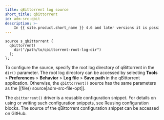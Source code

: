 ```yaml
---
title: qBittorrent log source
short_title: qbittorrent
id: adm-src-qbit
description: >-
    In {{ site.product.short_name }} 4.6 and later versions it is possible to collect logs of the qBittorrent application.
---
```


```config
source s_qbittorrent {
  qbittorrent(
    dir("/path/to/qbittorrent-root-log-dir")
  );
};
```

To configure the source, specify the root log directory of qBittorrent in the `dir()` parameter. The root log directory can be accessed by selecting **Tools** &#62; **Preferences** &#62; **Behavior** &#62; **Log file** &#62; **Save path** in the qBittorrent application. Otherwise, the `qbittorrent()` source has the same parameters as the [[file() source|adm-src-file-opt]].

The `qbittorrent()` driver is a reusable configuration snippet. For details on using or writing such configuration snippets, see Reusing configuration blocks. The source of the qBittorrent configuration snippet can be accessed on GitHub.

